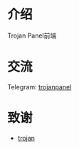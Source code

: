 # 介绍

Trojan Panel前端

# 交流

Telegram: [trojanpanel](https://t.me/trojanpanel)

# 致谢

- [trojan](https://trojan-gfw.github.io/trojan/authenticator)